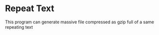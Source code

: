 # Repeat Text

This program can generate massive file compressed as gzip full of a same repeating text
